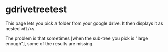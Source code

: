 # gdrivetreetest
This page lets you pick a folder from your google drive.
It then displays it as nested `<dl/>`s.

The problem is that sometimes [when the sub-tree you pick is "large enough"], some of the results are missing.
